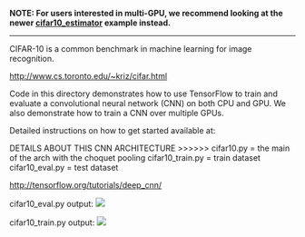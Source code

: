 **NOTE: For users interested in multi-GPU, we recommend looking at the newer [cifar10_estimator](https://github.com/tensorflow/models/tree/master/tutorials/image/cifar10_estimator) example instead.**

---

CIFAR-10 is a common benchmark in machine learning for image recognition.

http://www.cs.toronto.edu/~kriz/cifar.html

Code in this directory demonstrates how to use TensorFlow to train and evaluate a convolutional neural network (CNN) on both CPU and GPU. We also demonstrate how to train a CNN over multiple GPUs.

Detailed instructions on how to get started available at:


DETAILS ABOUT THIS CNN ARCHITECTURE >>>>>>
cifar10.py = the main of the arch with the choquet pooling 
cifar10_train.py = train dataset
cifar10_eval.py = test dataset

http://tensorflow.org/tutorials/deep_cnn/

cifar10_eval.py output:
![](https://uploaddeimagens.com.br/imagens/cifar10_eval-output1-png)

cifar10_train.py output:
![](https://uploaddeimagens.com.br/images/002/058/055/original/cifar10_train-output.png?1556035678)

